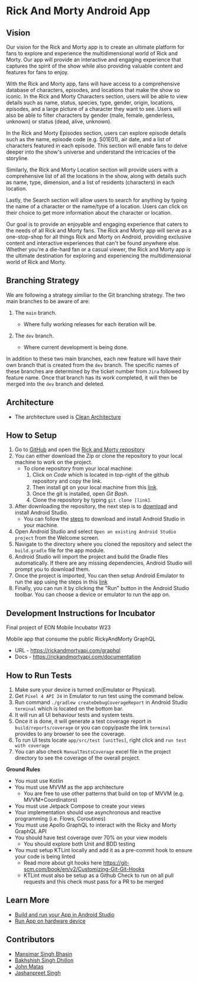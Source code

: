 Rick And Morty Android App
===============================

## Vision 
Our vision for the Rick and Morty app is to create an ultimate platform for fans to explore and experience the multidimensional world of Rick and Morty. Our app will provide an interactive and engaging experience that captures the spirit of the show while also providing valuable content and features for fans to enjoy.

With the Rick and Morty app, fans will have access to a comprehensive database of characters, episodes, and locations that make the show so iconic. In the Rick and Morty Characters section, users will be able to view details such as name, status, species, type, gender, origin, locations, episodes, and a large picture of a character they want to see. Users will also be able to filter characters by gender (male, female, genderless, unknown) or status (dead, alive, unknown).

In the Rick and Morty Episodes section, users can explore episode details such as the name, episode code (e.g. S01E01), air date, and a list of characters featured in each episode. This section will enable fans to delve deeper into the show's universe and understand the intricacies of the storyline.

Similarly, the Rick and Morty Location section will provide users with a comprehensive list of all the locations in the show, along with details such as name, type, dimension, and a list of residents (characters) in each location.

Lastly, the Search section will allow users to search for anything by typing the name of a character or the name/type of a location. Users can click on their choice to get more information about the character or location.

Our goal is to provide an enjoyable and engaging experience that caters to the needs of all Rick and Morty fans. The Rick and Morty app will serve as a one-stop-shop for all things Rick and Morty on Android, providing exclusive content and interactive experiences that can't be found anywhere else. Whether you're a die-hard fan or a casual viewer, the Rick and Morty app is the ultimate destination for exploring and experiencing the multidimensional world of Rick and Morty.

## Branching Strategy
We are following a strategy similiar to the Git branching strategy. The two main branches to be aware of are:

1. The `main` branch.
    * Where fully working releases for each iteration will be.

2. The `dev` branch.
    * Where current development is being done.

In addition to these two main branches, each new feature will have their own branch that is created from the `dev` branch. The specific names of these branches are determined by the ticket number from `Jira` followed by feature name. Once that branch has its work completed, it will then be merged into the `dev` branch and deleted.

## Architecture
* The architecture used is [Clean Architecture](https://www.geeksforgeeks.org/what-is-clean-architecture-in-android/)

## How to Setup 
1. Go to [GitHub](https://github.com/) and open the [Rick and Morty repository](https://github.com/EON-Incubator/RickAndMorty-Android.git)
2. You can either download the Zip or clone the repository to your local machine to work on the project.
    * To clone repository from your local machine:         
      1. Click on *Code* which is located in top-right of the github repository and copy the link.
      2. Then install git on your local machine from this [link](https://git-scm.com/downloads). 
      3. Once the git is installed, open *Git Bash*.
      4. Clone the repository by typing ```git clone [link]```.
3. After downloading the repository, the next step is to [download](https://developer.android.com/studio/?gclid=Cj0KCQiAjJOQBhCkARIsAEKMtO3zEhdK4_I0CEZic3UH4dl-9gVXuHFR9dCl3TOHKjmv3xWLU3UxfhYaApfAEALw_wcB&gclsrc=aw.ds) and install Android Studio. 
    * You can follow the [steps](https://developer.android.com/codelabs/basic-android-kotlin-compose-install-android-studio?continue=https%3A%2F%2Fdeveloper.android.com%2Fcourses%2Fpathways%2Fandroid-basics-compose-unit-1-pathway-2%23codelab-https%3A%2F%2Fdeveloper.android.com%2Fcodelabs%2Fbasic-android-kotlin-compose-install-android-studio) to download and install Android Studio in your machine. 
4. Open Android Studio and select `Open an existing Android Studio project` from the Welcome screen.
5. Navigate to the directory where you cloned the repository and select the `build.gradle` file for the app module.
6. Android Studio will import the project and build the Gradle files automatically. If there are any missing dependencies, Android Studio will prompt you to download them.
7. Once the project is imported, You can then setup Android Emulator to run the app using the steps in this [link](https://developer.android.com/codelabs/basic-android-kotlin-compose-emulator?continue=https%3A%2F%2Fdeveloper.android.com%2Fcourses%2Fpathways%2Fandroid-basics-compose-unit-1-pathway-2%23codelab-https%3A%2F%2Fdeveloper.android.com%2Fcodelabs%2Fbasic-android-kotlin-compose-emulator#2)
8. Finally, you can run it by clicking the "Run" button in the Android Studio toolbar. You can choose a device or emulator to run the app on. 

## Development Instructions for Incubator
Final project of EON Mobile Incubator W23

Mobile app that consume the public RickyAndMorty GraphQL
  - URL - https://rickandmortyapi.com/graphql
  - Docs - https://rickandmortyapi.com/documentation

## How to Run Tests
1. Make sure your device is turned on(Emulator or Physical).
2. Get `Pixel 4 API 24` in Emulator to run test using the command below. 
3. Run command `./gradlew createDebugCoverageReport` in Android Studio `terminal` which is located on the bottom bar.
4. It will run all UI behaviour tests and system tests.
5. Once it is done, it will generate a test coverage report in `build/reports/coverage` or you can copy/paste the link `terminal` provides to any browser to see the coverage.
6. To run UI tests locate `app/src/test [unitTes]`, right click and `run test with coverage`
7. You can also check `ManualTestsCoverage` excel file in the project directory to see the coverage of the overall project. 

**Ground Rules**
* You must use Kotlin
* You must use MVVM as the app architecture
  * You are free to use other patterns that build on top of MVVM (e.g. MVVM+Coordinators)
* You must use Jetpack Compose to create your views
* Your implementation should use asynchronous and reactive programming (i.e. Flows, Coroutines)
* You must use Apollo GraphQL to interact with the Ricky and Morty GraphQL API
* You should have test coverage over 70% on your view models
  * You should explore both Unit and BDD testing
* You must setup KTLint locally and add it as a pre-commit hook to ensure your code is being linted
  * Read more about git hooks here https://git-scm.com/book/en/v2/Customizing-Git-Git-Hooks
  * KTLint must also be setup as a Github Check to run on all pull requests and this check must pass for a PR to be merged

## Learn More
*  [Build and run your App in Android Studio](https://developer.android.com/studio/run)
*  [Run App on hardware device](https://developer.android.com/studio/run/device)

## Contributors
* [Mansimar Singh Bhasin](https://github.com/mansimars)
* [Bakhshish Singh Dhillon](https://github.com/bakhshish-singh-dhillon)
* [John Matas](https://github.com/JanDee042918) 
* [Jashanpreet Singh](https://github.com/jashan-786) 

